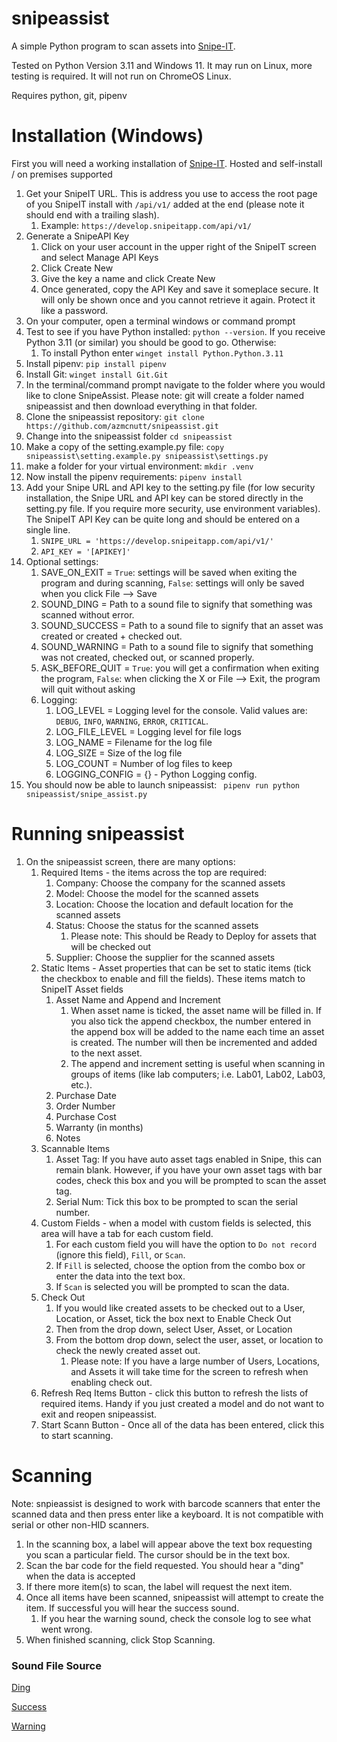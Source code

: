 # snipeassist
A simple Python program to scan assets into [Snipe-IT](https://snipeitapp.com/).

Tested on Python Version 3.11 and Windows 11.  It may run on Linux, more testing is required.  It will not run on ChromeOS Linux.

Requires python, git, pipenv
# Installation (Windows)

First you will need a working installation of [Snipe-IT](https://snipeitapp.com/).  Hosted and self-install / on premises supported

1. Get your SnipeIT URL.  This is address you use to access the root page of you SnipeIT install with ```/api/v1/``` added at the end (please note it should end with a trailing slash).
   1. Example: ```https://develop.snipeitapp.com/api/v1/```
2. Generate a SnipeAPI Key
   1. Click on your user account in the upper right of the SnipeIT screen and select Manage API Keys
   2. Click Create New
   3. Give the key a name and click Create New
   4. Once generated, copy the API Key and save it someplace secure.  It will only be shown once and you cannot retrieve it again.  Protect it like a password.
3. On your computer, open a terminal windows or command prompt
4. Test to see if you have Python installed:  ```python --version```.  If you receive Python 3.11 (or similar) you should be good to go.  Otherwise:
   1. To install Python enter ```winget install Python.Python.3.11```
5. Install pipenv: ```pip install pipenv```
6. Install Git: ```winget install Git.Git```
7. In the terminal/command prompt navigate to the folder where you would like to clone SnipeAssist.  Please note: git will create a folder named snipeassist and then download everything in that folder.
8. Clone the snipeassist repository:  ```git clone https://github.com/azmcnutt/snipeassist.git```
9.  Change into the snipeassist folder ```cd snipeassist```
10. Make a copy of the setting.example.py file:  ```copy snipeassist\setting.example.py snipeassist\settings.py```
11. make a folder for your virtual environment: ```mkdir .venv```
12. Now install the pipenv requirements:  ```pipenv install```
13. Add your Snipe URL and API key to the setting.py file (for low security installation, the Snipe URL and API key can be stored directly in the setting.py file.  If you require more security, use environment variables).  The SnipeIT API Key can be quite long and should be entered on a single line.
    1.  ```SNIPE_URL = 'https://develop.snipeitapp.com/api/v1/'```
    2.  ```API_KEY = '[APIKEY]'```
14. Optional settings:
    1.  SAVE_ON_EXIT = ```True```: settings will be saved when exiting the program and during scanning, ```False```: settings will only be saved when you click File --> Save
    2.  SOUND_DING = Path to a sound file to signify that something was scanned without error.
    3.  SOUND_SUCCESS = Path to a sound file to signify that an asset was created or created + checked out.
    4.  SOUND_WARNING = Path to a sound file to signify that something was not created, checked out, or scanned properly.
    5.  ASK_BEFORE_QUIT = ```True```: you will get a confirmation when exiting the program, ```False```: when clicking the X or File --> Exit, the program will quit without asking
    6.  Logging:
        1.  LOG_LEVEL = Logging level for the console.  Valid values are: ```DEBUG```, ```INFO```, ```WARNING```, ```ERROR```, ```CRITICAL```.
        2.  LOG_FILE_LEVEL = Logging level for file logs
        3.  LOG_NAME = Filename for the log file
        4.  LOG_SIZE = Size of the log file
        5.  LOG_COUNT = Number of log files to keep
        6.  LOGGING_CONFIG = {} - Python Logging config.  
15. You should now be able to launch snipeassist: ``` pipenv run python snipeassist/snipe_assist.py```

# Running snipeassist
1. On the snipeassist screen, there are many options:
   1. Required Items - the items across the top are required:
      1. Company:  Choose the company for the scanned assets
      2. Model: Choose the model for the scanned assets
      3. Location:  Choose the location and default location for the scanned assets
      4. Status:  Choose the status for the scanned assets
         1. Please note: This should be Ready to Deploy for assets that will be checked out
      5. Supplier:  Choose the supplier for the scanned assets
   2. Static Items - Asset properties that can be set to static items (tick the checkbox to enable and fill the fields).  These items match to SnipeIT Asset fields
      1. Asset Name and Append and Increment
         1. When asset name is ticked, the asset name will be filled in.  If you also tick the append checkbox, the number entered in the append box will be added to the name each time an asset is created.  The number will then be incremented and added to the next asset.
         2. The append and increment setting is useful when scanning in groups of items (like lab computers; i.e. Lab01, Lab02, Lab03, etc.).
      2. Purchase Date
      3. Order Number
      4. Purchase Cost
      5. Warranty (in months)
      6. Notes
   3. Scannable Items
      1. Asset Tag:  If you have auto asset tags enabled in Snipe, this can remain blank.  However, if you have your own asset tags with bar codes, check this box and you will be prompted to scan the asset tag.
      2. Serial Num:  Tick this box to be prompted to scan the serial number.
   4. Custom Fields - when a model with custom fields is selected, this area will have a tab for each custom field.
      1. For each custom field you will have the option to ```Do not record``` (ignore this field), ```Fill```, or ```Scan```.
      2. If ```Fill``` is selected, choose the option from the combo box or enter the data into the text box.
      3. If ```Scan``` is selected you will be prompted to scan the data.
   5. Check Out
      1. If you would like created assets to be checked out to a User, Location, or Asset, tick the box next to Enable Check Out
      2. Then from the drop down, select User, Asset, or Location
      3. From the bottom drop down, select the user, asset, or location to check the newly created asset out.
         1. Please note:  If you have a large number of Users, Locations, and Assets it will take time for the screen to refresh when enabling check out.
   6. Refresh Req Items Button - click this button to refresh the lists of required items.  Handy if you just created a model and do not want to exit and reopen snipeassist.
   7. Start Scann Button - Once all of the data has been entered, click this to start scanning.
# Scanning
Note: snpieassist is designed to work with barcode scanners that enter the scanned data and then press enter like a keyboard.  It is not compatible with serial or other non-HID scanners.

1. In the scanning box, a label will appear above the text box requesting you scan a particular field.  The cursor should be in the text box.
2. Scan the bar code for the field requested.  You should hear a "ding" when the data is accepted
3. If there more item(s) to scan, the label will request the next item.
4. Once all items have been scanned, snipeassist will attempt to create the item.  If successful you will hear the success sound.
   1. If you hear the warning sound, check the console log to see what went wrong.
5. When finished scanning, click Stop Scanning.





### Sound File Source
[Ding](https://pixabay.com/sound-effects/ding-126626/)

[Success](https://pixabay.com/sound-effects/new-notification-7-210334/)

[Warning](https://pixabay.com/sound-effects/error-call-to-attention-129258/)